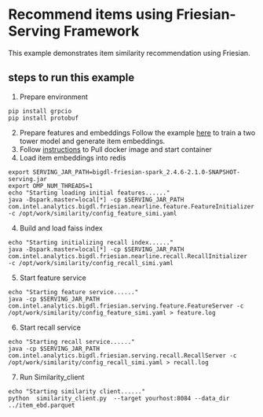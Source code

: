 # Recommend items using Friesian-Serving Framework

This example demonstrates item similarity recommendation using Friesian.

## steps to run this example
1. Prepare environment
```
pip install grpcio
pip install protobuf
```
2. Prepare features and embeddings
   Follow the example [here](../two_tower) to train a two tower model and generate item embeddings.
3. Follow [instructions](https://github.com/intel-analytics/BigDL/tree/main/scala/friesian#quick-start) to Pull docker image and start container
4. Load item embeddings into redis
```
export SERVING_JAR_PATH=bigdl-friesian-spark_2.4.6-2.1.0-SNAPSHOT-serving.jar
export OMP_NUM_THREADS=1
echo "Starting loading initial features......"
java -Dspark.master=local[*] -cp $SERVING_JAR_PATH com.intel.analytics.bigdl.friesian.nearline.feature.FeatureInitializer -c /opt/work/similarity/config_feature_simi.yaml

```
4. Build and load faiss index
```
echo "Starting initializing recall index......"
java -Dspark.master=local[*] -cp $SERVING_JAR_PATH com.intel.analytics.bigdl.friesian.nearline.recall.RecallInitializer  -c /opt/work/similarity/config_recall_simi.yaml
```
5. Start feature service
```
echo "Starting feature service......"
java -cp $SERVING_JAR_PATH com.intel.analytics.bigdl.friesian.serving.feature.FeatureServer -c /opt/work/similarity/config_feature_simi.yaml > feature.log
```
6. Start recall service
```
echo "Starting recall service......"
java -cp $SERVING_JAR_PATH com.intel.analytics.bigdl.friesian.serving.recall.RecallServer -c /opt/work/similarity/config_recall_simi.yaml > recall.log
```
7. Run Similarity_client
```
echo "Starting similarity client......"
python  similarity_client.py  --target yourhost:8084 --data_dir ../item_ebd.parquet
```




